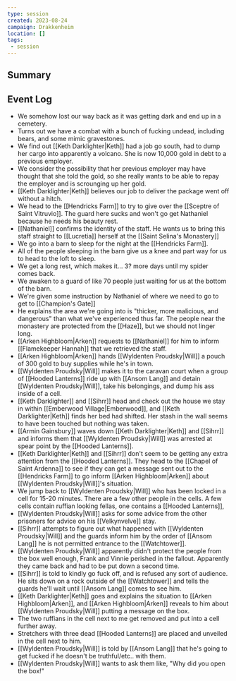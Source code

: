 ```yaml
---
type: session
created: 2023-08-24
campaign: Drakkenheim
location: []
tags:
 - session
---
```



## Summary

## Event Log

- We somehow lost our way back as it was getting dark and end up in a cemetery.
- Turns out we have a combat with a bunch of fucking undead, including bears, and some mimic gravestones.
- We find out [[Keth Darklighter|Keth]] had a job go south, had to dump her cargo into apparently a volcano. She is now 10,000 gold in debt to a previous employer.
- We consider the possibility that her previous employer may have thought that she told the gold, so she really wants to be able to repay the employer and is scrounging up her gold.
- [[Keth Darklighter|Keth]] believes our job to deliver the package went off without a hitch.
- We head to the [[Hendricks Farm]] to try to give over the [[Sceptre of Saint Vitruvio]]. The guard here sucks and won't go get Nathaniel because he needs his beauty rest.
- [[Nathaniel]] confirms the identity of the staff. He wants us to bring this staff straight to [[Lucretia]] herself at the [[Saint Selina's Monastery]]
- We go into a barn to sleep for the night at the [[Hendricks Farm]].
- All of the people sleeping in the barn give us a knee and part way for us to head to the loft to sleep.
- We get a long rest, which makes it... 3? more days until my spider comes back.
- We awaken to a guard of like 70 people just waiting for us at the bottom of the barn.
- We're given some instruction by Nathaniel of where we need to go to get to [[Champion's Gate]]
- He explains the area we're going into is "thicker, more malicious, and dangerous" than what we've experienced thus far. The people near the monastery are protected from the [[Haze]], but we should not linger long.
- [[Arken Highbloom|Arken]] requests to [[Nathaniel]] for him to inform [[Flamekeeper Hannah]] that we retrieved the staff.
- [[Arken Highbloom|Arken]] hands [[Wyldenten Proudsky|Will]] a pouch of 300 gold to buy supplies while he's in town.
- [[Wyldenten Proudsky|Will]] makes it to the caravan court when a group of [[Hooded Lanterns]] ride up with [[Ansom Lang]] and detain [[Wyldenten Proudsky|Will]], take his belongings, and dump his ass inside of a cell.
- [[Keth Darklighter]] and [[Sihrr]] head and check out the house we stay in within [[Emberwood Village|Emberwood]], and [[Keth Darklighter|Keth]] finds her bed had shifted. Her stash in the wall seems to have been touched but nothing was taken.
- [[Armin Gainsbury]] waves down [[Keth Darklighter|Keth]] and [[Sihrr]] and informs them that [[Wyldenten Proudsky|Will]] was arrested at spear point by the [[Hooded Lanterns]].
- [[Keth Darklighter|Keth]] and [[Sihrr]] don't seem to be getting any extra attention from the [[Hooded Lanterns]]. They head to the [[Chapel of Saint Ardenna]] to see if they can get a message sent out to the [[Hendricks Farm]] to go inform [[Arken Highbloom|Arken]] about [[Wyldenten Proudsky|Will]]'s situation.
- We jump back to [[Wyldenten Proudsky|Will]] who has been locked in a cell for 15-20 minutes. There are a few other people in the cells. A few cells contain ruffian looking fellas, one contains a [[Hooded Lanterns]], 
- [[Wyldenten Proudsky|Will]] asks for some advice from the other prisoners for advice on his [[Velkynvelve]] stay.
- [[Sihrr]] attempts to figure out what happened with [[Wyldenten Proudsky|Will]] and the guards inform him by the order of [[Ansom Lang]] he is not permitted entrance to the [[Watchtower]]. 
- [[Wyldenten Proudsky|Will]] apparently didn't protect the people from the box well enough, Frank and Vinnie perished in the fallout. Apparently they came back and had to be put down a second time.
- [[Sihrr]] is told to kindly go fuck off, and is refused any sort of audience. He sits down on a rock outside of the [[Watchtower]] and tells the guards he'll wait until [[Ansom Lang]] comes to see him.
- [[Keth Darklighter|Keth]] goes and explains the situation to [[Arken Highbloom|Arken]], and [[Arken Highbloom|Arken]] reveals to him about [[Wyldenten Proudsky|Will]] putting a message on the box.
- The two ruffians in the cell next to me get removed and put into a cell further away.
- Stretchers with three dead [[Hooded Lanterns]] are placed and unveiled in the cell next to him.
- [[Wyldenten Proudsky|Will]] is told by [[Ansom Lang]] that he's going to get fucked if he doesn't be truthful/etc.. with them.
- [[Wyldenten Proudsky|Will]] wants to ask them like, "Why did you open the box!"
